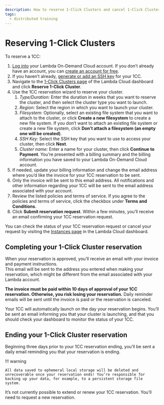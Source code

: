 ```yaml
---
description: How to reserve 1-Click Clusters and cancel 1-Click Cluster reservations
tags:
  - distributed training
---
```


# Reserving 1-Click Clusters

To reserve a 1CC:

1. [Log into](https://cloud.lambdalabs.com/cloud/login) your Lambda On-Demand Cloud account. If you don’t already have an account, you can [create an account for free](https://cloud.lambdalabs.com/sign-up).  
1. If you haven’t already, [generate or add an SSH key](../on-demand/dashboard#add-generate-and-delete-ssh-keys) for your 1CC.  
1. Navigate to the [1-Click Clusters page](https://cloud.lambdalabs.com/one-click-clusters/running) of the Lambda Cloud dashboard and click **Reserve 1-Click Cluster**.  
1. Use the 1CC reservation wizard to reserve your cluster.  
    1. *Type/Duration:* Enter the duration in weeks that you want to reserve the cluster, and then select the cluster type you want to launch.
    1. *Region:* Select the region in which you want to launch your cluster.
    1. *Filesystem:* Optionally, select an existing file system that you want to attach to the cluster, or click **Create a new  filesystem** to create a new file system. If you don’t want to attach an existing file system or create a new file system, click **Don’t attach a filesystem (an empty one will be created)**.
    1. *SSH Key:* Select the SSH key that you want to use to access your cluster, then click **Next**.
    1. *Cluster name:* Enter a name for your cluster, then click **Continue to Payment**. You’re presented with a billing summary and the billing information you have saved to your Lambda On-Demand Cloud account.
1. If needed, update your billing information and change the email address where you’d like the invoice for your 1CC reservation to be sent.  
1. Only the invoice will be sent to this email address. All notifications and other information regarding your 1CC will be sent to the email address associated with your account.  
1. Review the listed policies and terms of service. If you agree to the policies and terms of service, click the checkbox under **Terms and Conditions**.  
1. Click **Submit reservation request**. Within a few minutes, you’ll receive an email confirming your 1CC reservation request.

You can check the status of your 1CC reservation request or cancel your request by visiting the [Instances page](https://cloud.lambdalabs.com/instances) in the Lambda Cloud dashboard.

## Completing your 1-Click Cluster reservation

When your reservation is approved, you’ll receive an email with your invoice and payment instructions.  
This email will be sent to the address you entered when making your reservation, which might be different from the email associated with your Lambda account.

**The invoice must be paid within 10 days of approval of your 1CC reservation. Otherwise, you risk losing your reservation.** Daily reminder emails will be sent until the invoice is paid or the reservation is canceled.

Your 1CC will automatically launch on the day your reservation begins. You’ll be sent an email informing you that your cluster is launching, and that you should check your dashboard to monitor the status of your 1CC.

## Ending your 1-Click Cluster reservation

Beginning three days prior to your 1CC reservation ending, you’ll be sent a daily email reminding you that your reservation is ending.  

!!! warning

    All data saved to ephemeral local storage will be deleted and unrecoverable once your reservation ends! You’re responsible for backing up your data, for example, to a persistent storage file system.

It’s not currently possible to extend or renew your 1CC reservation. You’ll need to request a new reservation.  
